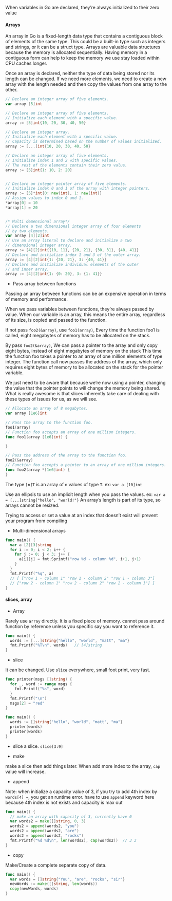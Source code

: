 When variables in Go are declared, they’re always initialized to their zero value

#### Arrays

An array in Go is a fixed-length data type that contains a contiguous block of elements of the same type. This could be a built-in type such as integers and strings, or it can be a
struct type. Arrays are valuable data structures because the memory is allocated sequentially.
Having memory in a contiguous form can help to keep the memory we use stay loaded
within CPU caches longer.

Once an array is declared, neither the type of data being stored nor its length can be
changed. If we need more elements, we need to create a new array with the length needed
and then copy the values from one array to the other.

```go
// Declare an integer array of five elements.
var array [5]int

// Declare an integer array of five elements.
// Initialize each element with a specific value.
array := [5]int{10, 20, 30, 40, 50}

// Declare an integer array.
// Initialize each element with a specific value.
// Capacity is determined based on the number of values initialized.
array := [...]int{10, 20, 30, 40, 50}

// Declare an integer array of five elements.
// Initialize index 1 and 2 with specific values.
// The rest of the elements contain their zero value.
array := [5]int{1: 10, 2: 20}


// Declare an integer pointer array of five elements.
// Initialize index 0 and 1 of the array with integer pointers.
array := [5]*int{0: new(int), 1: new(int)}
// Assign values to index 0 and 1.
*array[0] = 10
*array[1] = 20


/* Multi demensional array*/
// Declare a two dimensional integer array of four elements
// by two elements.
var array [4][2]int
// Use an array literal to declare and initialize a two
// dimensional integer array.
array := [4][2]int{{10, 11}, {20, 21}, {30, 31}, {40, 41}}
// Declare and initialize index 1 and 3 of the outer array.
array := [4][2]int{1: {20, 21}, 3: {40, 41}}
// Declare and initialize individual elements of the outer
// and inner array.
array := [4][2]int{1: {0: 20}, 3: {1: 41}}
```


- Pass array between functions

Passing an array between functions can be an expensive operation in terms of memory
and performance.

When we pass variables between functions, they’re always passed by
value. When our variable is an array, this means the entire array, regardless of its size, is
copied and passed to the function.

If not pass `foo2(&array)`, use `foo1(array)`, Every time the function foo1 is called, eight megabytes of memory has to be allocated
on the stack.

By pass `foo2(&array)`, We can pass a pointer to the array and only copy eight
bytes, instead of eight megabytes of memory on the stack
This time the function foo takes a pointer to an array of one million elements of type
integer. The function call now passes the address of the array, which only requires eight
bytes of memory to be allocated on the stack for the pointer variable.

We just need to be aware that because we’re now using a pointer, changing
the value that the pointer points to will change the memory being shared. What is really
awesome is that slices inherently take care of dealing with these types of issues for us, as
we will see.

```go
// Allocate an array of 8 megabytes.
var array [1e6]int

// Pass the array to the function foo.
foo1(array)
// Function foo accepts an array of one million integers.
func foo1(array [1e6]int) {

}

// Pass the address of the array to the function foo.
foo2(&array)
// Function foo accepts a pointer to an array of one million integers.
func foo2(array *[1e6]int) {
}
```




The type `[n]T` is an array of `n` values of type `T`.  ex: `var a [10]int`

Use an ellipsis to use an implicit length when you pass the values. ex: `var a = [...]string{"hello", "world!"}`
An array’s length is part of its type, so arrays cannot be resized.

Trying to access or set a value at an index that doesn’t exist will prevent your program from compiling

- Multi-dimensional arrays

```go
func main() {
  var a [2][3]string
  for i := 0; i < 2; i++ {
    for j := 0; j < 3; j++ {
      a[i][j] = fmt.Sprintf("row %d - column %d", i+1, j+1)
    }
  }
  fmt.Printf("%q", a)
  // [ ["row 1 - column 1" "row 1 - column 2" "row 1 - column 3"]
  // ["row 2 - column 1" "row 2 - column 2" "row 2 - column 3"] ]
}
```


#### slices, array

- Array

Rarely use `array` directly. It is a fixed piece of memory. cannot pass around function by reference unless you specific say you want to reference it.

```go
func main() {
  words := [...]string{"hello", "world", "matt", "ma"}
  fmt.Printf("%T\n", words)   // [4]string
}
```

- slice

It can be changed. Use `slice` everywhere, small foot print, very fast.

```go
func printer(msgs []string) {
  for _, word := range msgs {
    fmt.Printf("%s", word)
  }
  fmt.Printf("\n")
  msgs[2] = "red"
}

func main() {
  words := []string{"hello", "world", "matt", "ma"}
  printer(words)
  printer(words)
}
```

- slice a slice. `slice[3:9]`

- make

make a slice then add things later. When add more index to the array, `cap` value will increase.

- append

Note: when initialize a capacity value of 3, if you try to add 4th index by `words[4] =`, you get an runtime error. have
to use `append` keyword here because 4th index is not exists and capacity is max out

```go
func main() {
  // make an array with capacity of 3, currently have 0
  var words2 = make([]string, 0, 3)
  words2 = append(words2, "you")
  words2 = append(words2, "are")
  words2 = append(words2, "rocks")
  fmt.Printf("%d %d\n", len(words2), cap(words2))  // 3 3
}
```

- copy

Make/Create a complete separate copy of data.

```go
func main() {
  var words = []string{"You", "are", "rocks", "sir"}
  newWords := make([]string, len(words))
  copy(newWords, words)
}
```
